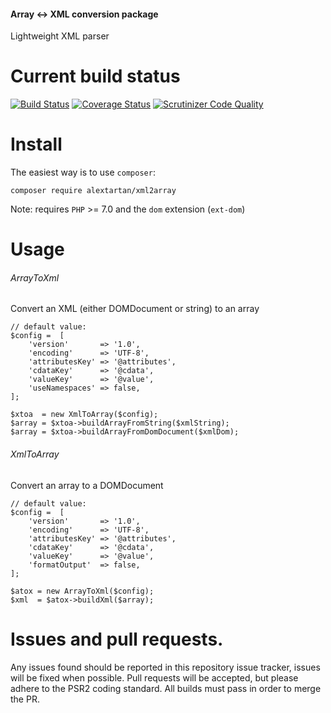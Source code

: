 #### Array <-> XML conversion package

Lightweight XML parser

Current build status
===

[![Build Status](https://travis-ci.org/alextartan/xml2array.svg?branch=master)](https://travis-ci.org/alextartan/xml2array) [![Coverage Status](https://coveralls.io/repos/github/alextartan/xml2array/badge.svg?branch=master)](https://coveralls.io/github/alextartan/xml2array?branch=master) [![Scrutinizer Code Quality](https://scrutinizer-ci.com/g/alextartan/xml2array/badges/quality-score.png?b=master)](https://scrutinizer-ci.com/g/alextartan/xml2array/?branch=master)

Install
===

The easiest way is to use `composer`:

    composer require alextartan/xml2array

Note: requires `PHP` >= 7.0 and the `dom` extension (`ext-dom`)

Usage
===

###### ArrayToXml
Convert an XML (either DOMDocument or string) to an array

    // default value:
    $config =  [
        'version'       => '1.0',
        'encoding'      => 'UTF-8',
        'attributesKey' => '@attributes',
        'cdataKey'      => '@cdata',
        'valueKey'      => '@value',
        'useNamespaces' => false,
    ];

    $xtoa  = new XmlToArray($config);
    $array = $xtoa->buildArrayFromString($xmlString);
    $array = $xtoa->buildArrayFromDomDocument($xmlDom);

###### XmlToArray
Convert an array to a DOMDocument

    // default value:
    $config =  [
        'version'       => '1.0',
        'encoding'      => 'UTF-8',
        'attributesKey' => '@attributes',
        'cdataKey'      => '@cdata',
        'valueKey'      => '@value',
        'formatOutput'  => false,
    ];

    $atox = new ArrayToXml($config);
    $xml  = $atox->buildXml($array);


Issues and pull requests.
===

Any issues found should be reported in this repository issue tracker, issues will be fixed when possible.
Pull requests will be accepted, but please adhere to the PSR2 coding standard. All builds must pass in order to merge the PR.